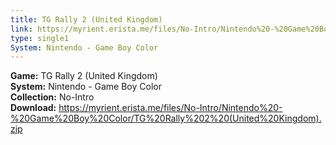 ```yaml
---
title: TG Rally 2 (United Kingdom)
link: https://myrient.erista.me/files/No-Intro/Nintendo%20-%20Game%20Boy%20Color/TG%20Rally%202%20(United%20Kingdom).zip
type: single1
System: Nintendo - Game Boy Color
---
```

<b>Game:</b> TG Rally 2 (United Kingdom)<br>
<b>System:</b> Nintendo - Game Boy Color<br>
<b>Collection:</b> No-Intro<br>
<b>Download:</b> https://myrient.erista.me/files/No-Intro/Nintendo%20-%20Game%20Boy%20Color/TG%20Rally%202%20(United%20Kingdom).zip